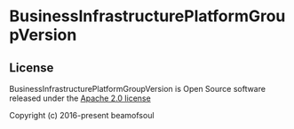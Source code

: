 # BusinessInfrastructurePlatformGroupVersion

<h2>License</h2>
BusinessInfrastructurePlatformGroupVersion is Open Source software released under the <a href="https://opensource.org/licenses/Apache-2.0">Apache 2.0 license</a>
<p>Copyright (c) 2016-present beamofsoul</p>
